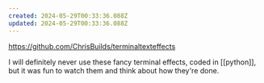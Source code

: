 ```yaml
---
created: 2024-05-29T00:33:36.088Z
updated: 2024-05-29T00:33:36.088Z
---
```

https://github.com/ChrisBuilds/terminaltexteffects

I will definitely never use these fancy terminal effects, coded in [[python]], but it was fun to watch them and think about how they're done.